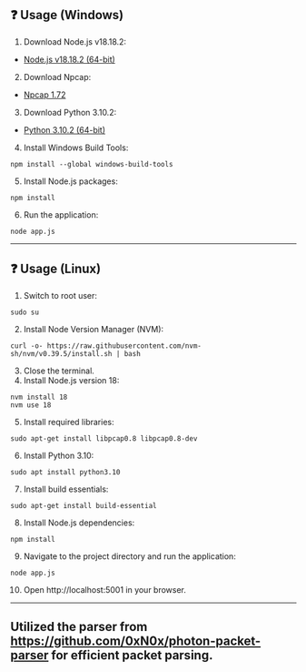 ## ❓ Usage (Windows)

1. Download Node.js v18.18.2:
- [Node.js v18.18.2 (64-bit)](https://nodejs.org/dist/v18.18.2/node-v18.18.2-x64.msi)
2. Download Npcap:
- [Npcap 1.72](https://npcap.com/dist/npcap-1.72.exe)
3. Download Python 3.10.2:
- [Python 3.10.2 (64-bit)](https://www.python.org/ftp/python/3.10.2/python-3.10.2-amd64.exe)
4. Install Windows Build Tools:
```
npm install --global windows-build-tools
```
5. Install Node.js packages:
```
npm install
```
6. Run the application:
```
node app.js
```
---
## ❓ Usage (Linux)

1. Switch to root user:
```
sudo su
```
2. Install Node Version Manager (NVM):
```
curl -o- https://raw.githubusercontent.com/nvm-sh/nvm/v0.39.5/install.sh | bash
```
3. Close the terminal.
4. Install Node.js version 18:
```
nvm install 18
nvm use 18
```
5. Install required libraries:
```
sudo apt-get install libpcap0.8 libpcap0.8-dev
```
6. Install Python 3.10:
```
sudo apt install python3.10
```
7. Install build essentials:
```
sudo apt-get install build-essential
```
8. Install Node.js dependencies:
```
npm install
```
9. Navigate to the project directory and run the application:
```
node app.js
```
10. Open http://localhost:5001 in your browser.
---
Utilized the parser from https://github.com/0xN0x/photon-packet-parser for efficient packet parsing.
---
